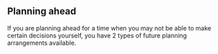 ##  Planning ahead

If you are planning ahead for a time when you may not be able to make certain
decisions yourself, you have 2 types of future planning arrangements
available.

